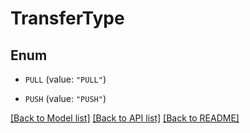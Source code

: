 # TransferType

## Enum


* `PULL` (value: `"PULL"`)

* `PUSH` (value: `"PUSH"`)


[[Back to Model list]](../README.md#documentation-for-models) [[Back to API list]](../README.md#documentation-for-api-endpoints) [[Back to README]](../README.md)


